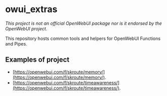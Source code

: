 # owui_extras

*This project is not an official OpenWebUI package nor is it endorsed by the OpenWebUI project.*

This repository hosts common tools and helpers for OpenWebUI Functions and Pipes.

## Examples of project
* [https://openwebui.com/f/skroute/memory/](https://openwebui.com/f/skroute/memory/).
* [https://openwebui.com/f/skroute/timeawareness/](https://openwebui.com/f/skroute/timeawareness/).
